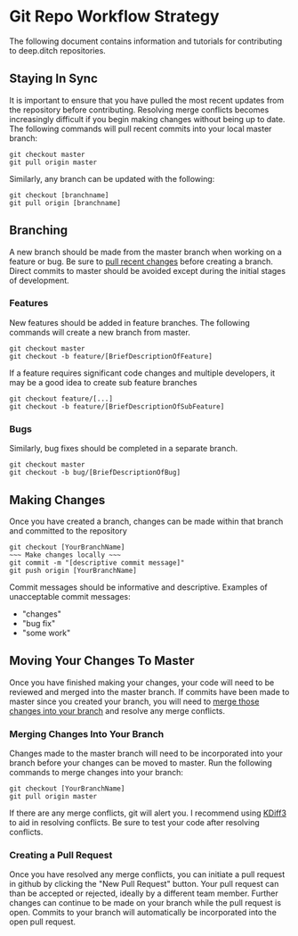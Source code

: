 # Git Repo Workflow Strategy
The following document contains information and tutorials for contributing to deep.ditch repositories.

## Staying In Sync
It is important to ensure that you have pulled the most recent updates from the repository before contributing. Resolving merge conflicts becomes increasingly difficult if you begin making changes without being up to date. The following commands will pull recent commits into your local master branch:
```
git checkout master
git pull origin master
```
Similarly, any branch can be updated with the following: 
```
git checkout [branchname]
git pull origin [branchname]
```

## Branching
A new branch should be made from the master branch when working on a feature or bug. Be sure to [pull recent changes](#staying-in-sync) before creating a branch. Direct commits to master should be avoided except during the initial stages of development.

### Features
New features should be added in feature branches. The following commands will create a new branch from master.
```
git checkout master
git checkout -b feature/[BriefDescriptionOfFeature]
```
If a feature requires significant code changes and multiple developers, it may be a good idea to create sub feature branches
```
git checkout feature/[...]
git checkout -b feature/[BriefDescriptionOfSubFeature]
```

### Bugs
Similarly, bug fixes should be completed in a separate branch. 
```
git checkout master
git checkout -b bug/[BriefDescriptionOfBug]
```

## Making Changes
Once you have created a branch, changes can be made within that branch and committed to the repository
```
git checkout [YourBranchName]
~~~ Make changes locally ~~~
git commit -m "[descriptive commit message]"
git push origin [YourBranchName]
```
Commit messages should be informative and descriptive. Examples of unacceptable commit messages:
* "changes"
* "bug fix"
* "some work"

## Moving Your Changes To Master
Once you have finished making your changes, your code will need to be reviewed and merged into the master branch. If commits have been made to master since you created your branch, you will need to [merge those changes into your branch](#merging-changes-into-your-branch) and resolve any merge conflicts.

### Merging Changes Into Your Branch
Changes made to the master branch will need to be incorporated into your branch before your changes can be moved to master. Run the following commands to merge changes into your branch:
```
git checkout [YourBranchName]
git pull origin master
```
If there are any merge conflicts, git will alert you. I recommend using [KDiff3](http://kdiff3.sourceforge.net/) to aid in resolving conflicts. Be sure to test your code after resolving conflicts.

### Creating a Pull Request
Once you have resolved any merge conflicts, you can initiate a pull request in github by clicking the "New Pull Request" button. Your pull request can than be accepted or rejected, ideally by a different team member. Further changes can continue to be made on your branch while the pull request is open. Commits to your branch will automatically be incorporated into the open pull request.
